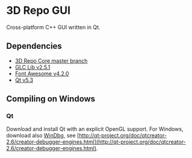 3D Repo GUI
=========

Cross-platform C++ GUI written in Qt.

## Dependencies

- [3D Repo Core master branch](https://github.com/3drepo/3drepocore)
- [GLC Lib v2.5.1](https://github.com/laumaya/GLC_lib/tree/Version_2_5_1)
- [Font Awesome v4.2.0](https://github.com/FortAwesome/Font-Awesome/tree/v4.2.0)
- [Qt v5.3](https://qt.gitorious.org/qt)

## Compiling on Windows

### Qt

Download and install Qt with an explicit OpenGL support.
For Windows, download also [WinDbg](http://msdn.microsoft.com/en-us/windows/hardware/hh852365), see [http://qt-project.org/doc/qtcreator-2.6/creator-debugger-engines.html](http://qt-project.org/doc/qtcreator-2.6/creator-debugger-engines.html).


